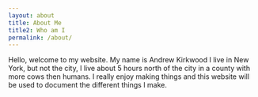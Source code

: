 ```yaml
---
layout: about
title: About Me
title2: Who am I
permalink: /about/
---
```


Hello, welcome to my website. My name is Andrew Kirkwood I live in New York, but not the city, I live about 5 hours north of the city in a county with more cows then humans. I really enjoy making things and this website will be used to document the different things I make. 
